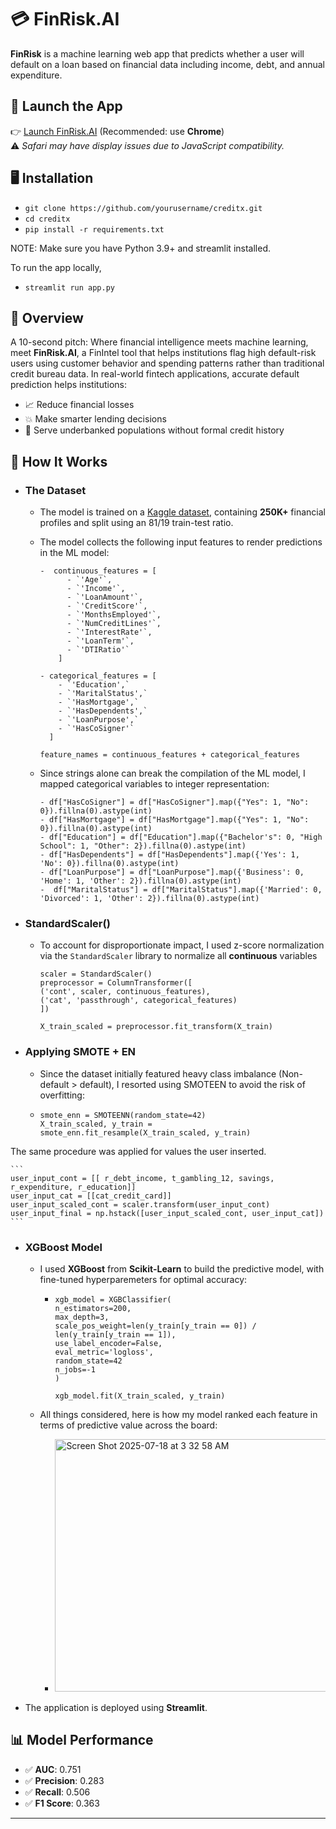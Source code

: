 # 💳 FinRisk.AI

**FinRisk** is a machine learning web app that predicts whether a user will default on a loan based on financial data including income, debt, and annual expenditure.

## 🔗 Launch the App

👉 [Launch FinRisk.AI](https://creditx-nyywptbpkg9gkmtym5qeam.streamlit.app/) (Recommended: use **Chrome**)  
⚠️ *Safari may have display issues due to JavaScript compatibility.*

## 🖥 Installation
- `git clone https://github.com/yourusername/creditx.git`
- `cd creditx`
- `pip install -r requirements.txt`

NOTE: Make sure you have Python 3.9+ and streamlit installed.

To run the app locally,
- `streamlit run app.py`


## 💸 Overview
A 10-second pitch: Where financial intelligence meets machine learning, meet ****FinRisk.AI****, a FinIntel tool that helps institutions flag high default-risk users using customer behavior and spending patterns rather than traditional credit bureau data. In real-world fintech applications, accurate default prediction helps institutions:

- 📈 Reduce financial losses
- 💥 Make smarter lending decisions
- 🏦 Serve underbanked populations without formal credit history
  

## 🚀 How It Works

  -  ### The Dataset
        - The model is trained on a [Kaggle dataset]([(https://www.kaggle.com/datasets/nikhil1e9/loan-default/data)), containing **250K+** financial profiles and split using an 81/19 train-test ratio.
    
        - The model collects the following input features to render predictions in the ML model:
            ```
            -  continuous_features = [
                  - `'Age'`,
                  - `'Income'`,
                  - `'LoanAmount'`,
                  - `'CreditScore'`,
                  - `'MonthsEmployed'`,
                  - `'NumCreditLines'`,
                  - `'InterestRate'`,
                  - `'LoanTerm'`,
                  - `'DTIRatio'`
                ]
        
            - categorical_features = [
                - `'Education',`
                - `'MaritalStatus',`
                - `'HasMortgage',`
                - `'HasDependents',`
                - `'LoanPurpose',`
                - `'HasCoSigner'`
              ]
            
            feature_names = continuous_features + categorical_features
            ```
     
      - Since strings alone can break the compilation of the ML model, I mapped categorical variables to integer representation:
        ```
        - df["HasCoSigner"] = df["HasCoSigner"].map({"Yes": 1, "No": 0}).fillna(0).astype(int)
        - df["HasMortgage"] = df["HasMortgage"].map({"Yes": 1, "No": 0}).fillna(0).astype(int)
        - df["Education"] = df["Education"].map({"Bachelor's": 0, "High School": 1, "Other": 2}).fillna(0).astype(int)
        - df["HasDependents"] = df["HasDependents"].map({'Yes': 1, 'No': 0}).fillna(0).astype(int)
        - df["LoanPurpose"] = df["LoanPurpose"].map({'Business': 0, 'Home': 1, 'Other': 2}).fillna(0).astype(int)
        -  df["MaritalStatus"] = df["MaritalStatus"].map({'Married': 0, 'Divorced': 1, 'Other': 2}).fillna(0).astype(int)
        ```
  
  - ### StandardScaler()
      - To account for disproportionate impact, I used z-score normalization via the `StandardScaler` library to normalize all **continuous** variables

          ```
          scaler = StandardScaler()
          preprocessor = ColumnTransformer([
          ('cont', scaler, continuous_features),
          ('cat', 'passthrough', categorical_features)
          ])

          X_train_scaled = preprocessor.fit_transform(X_train)
          ```

  - ### Applying SMOTE + EN   
      - Since the dataset initially featured heavy class imbalance (Non-default > default), I resorted using SMOTEEN to avoid the risk of overfitting:
      - ```
        smote_enn = SMOTEENN(random_state=42)
        X_train_scaled, y_train = smote_enn.fit_resample(X_train_scaled, y_train)
        ```

The same procedure was applied for values the user inserted.

    ```
    user_input_cont = [[ r_debt_income, t_gambling_12, savings, r_expenditure, r_education]]
    user_input_cat = [[cat_credit_card]]
    user_input_scaled_cont = scaler.transform(user_input_cont)
    user_input_final = np.hstack([user_input_scaled_cont, user_input_cat])
    ```


  - ### XGBoost Model 
      - I used **XGBoost** from **Scikit-Learn** to build the predictive model, with fine-tuned hyperparemeters for optimal accuracy:
 
        - ```
          xgb_model = XGBClassifier(
          n_estimators=200,
          max_depth=3,
          scale_pos_weight=len(y_train[y_train == 0]) / len(y_train[y_train == 1]),
          use_label_encoder=False,
          eval_metric='logloss',
          random_state=42
          n_jobs=-1
          )

          xgb_model.fit(X_train_scaled, y_train)
          ```
     -  All things considered, here is how my model ranked each feature in terms of predictive value across the board:
         - <img width="704" height="404" alt="Screen Shot 2025-07-18 at 3 32 58 AM" src="https://github.com/user-attachments/assets/b08b0ce1-a5c4-4c56-bdcd-25abe7cf3365" />
    
- The application is deployed using **Streamlit**.


## 📊 Model Performance
- ✅ **AUC**: 0.751
- ✅ **Precision**: 0.283
- ✅ **Recall**: 0.506
- ✅ **F1 Score**: 0.363
---

